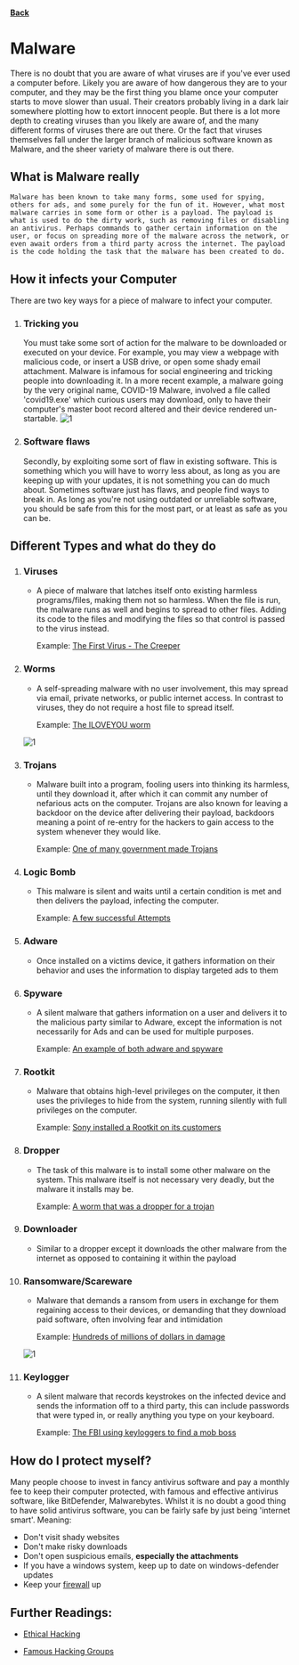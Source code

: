 #### [Back](./README.md)

# Malware
There is no doubt that you are aware of what viruses are if you've ever used a computer before. Likely you are aware of how dangerous they are to your computer, and they may be the first thing you blame once your computer starts to move slower than usual. Their creators probably living in a dark lair somewhere plotting how to extort innocent people. But there is a lot more depth to creating viruses than you likely are aware of, and the many different forms of viruses there are out there. Or the fact that viruses themselves fall under the larger branch of malicious software known as Malware, and the sheer variety of malware there is out there.

## What is Malware really
    Malware has been known to take many forms, some used for spying, others for ads, and some purely for the fun of it. However, what most malware carries in some form or other is a payload. The payload is what is used to do the dirty work, such as removing files or disabling an antivirus. Perhaps commands to gather certain information on the user, or focus on spreading more of the malware across the network, or even await orders from a third party across the internet. The payload is the code holding the task that the malware has been created to do. 

## How it infects your Computer
There are two key ways for a piece of malware to infect your computer.
1. ### Tricking you
    You must take some sort of action for the malware to be downloaded or executed on your device. For example, you may view a webpage with malicious code, or insert a USB drive, or open some shady email attachment. Malware is infamous for social engineering and tricking people into downloading it. In a more recent example, a malware going by the very original name, COVID-19 Malware, involved a file called 'covid19.exe' which curious users may download, only to have their computer's master boot record altered and their device rendered un-startable.
    ![1](./images/coronaimage.png)

1. ### Software flaws
    Secondly, by exploiting some sort of flaw in existing software. This is something which you will have to worry less about, as long as you are keeping up with your updates, it is not something you can do much about. Sometimes software just has flaws, and people find ways to break in. As long as you're not using outdated or unreliable software, you should be safe from this for the most part, or at least as safe as you can be.



## Different Types and what do they do
1. ### Viruses
    * A piece of malware that latches itself onto existing harmless programs/files, making them not so harmless. When the file is run, the malware runs as well and begins to spread to other files. Adding its code to the files and modifying the files so that control is passed to the virus instead.

        Example: [The First Virus - The Creeper](https://en.wikipedia.org/wiki/Creeper_(program))
1. ### Worms
    * A self-spreading malware with no user involvement, this may spread via email, private networks, or public internet access. In contrast to viruses, they do not require a host file to spread itself.
    
        Example: [The ILOVEYOU worm](https://en.wikipedia.org/wiki/ILOVEYOU)

    ![1](./images/iloveyou.gif)

1. ### Trojans
    * Malware built into a program, fooling users into thinking its harmless, until they download it, after which it can commit any number of nefarious acts on the computer. Trojans are also known for leaving a backdoor on the device after delivering their payload, backdoors meaning a point of re-entry for the hackers to gain access to the system whenever they would like.

        Example: [One of many government made Trojans](https://en.wikipedia.org/wiki/FinFisher)

1. ### Logic Bomb
    * This malware is silent and waits until a certain condition is met and then delivers the payload, infecting the computer.

        Example: [A few successful Attempts](https://en.wikipedia.org/wiki/Logic_bomb#Successful_logic_bombs)

1. ### Adware
    * Once installed on a victims device, it gathers information on their behavior and uses the information to display targeted ads to them

1. ### Spyware
    * A silent malware that gathers information on a user and delivers it to the malicious party similar to Adware, except the information is not necessarily for Ads and can be used for multiple purposes.

        Example: [An example of both adware and spyware](https://en.wikipedia.org/wiki/Internet_Optimizer)

1. ### Rootkit
    * Malware that obtains high-level privileges on the computer, it then uses the privileges to hide from the system, running silently with full privileges on the computer.

        Example: [Sony installed a Rootkit on its customers](https://en.wikipedia.org/wiki/Sony_BMG_copy_protection_rootkit_scandal)
1. ### Dropper
    * The task of this malware is to install some other malware on the system. This malware itself is not necessary very deadly, but the malware it installs may be.

        Example: [A worm that was a dropper for a trojan](https://en.wikipedia.org/wiki/Stuxnet)
1. ### Downloader
    * Similar to a dropper except it downloads the other malware from the internet as opposed to containing it within the payload
1. ### Ransomware/Scareware
    * Malware that demands a ransom from users in exchange for them regaining access to their devices, or demanding that they download paid software, often involving fear and intimidation 

        Example: [Hundreds of millions of dollars in damage](https://en.wikipedia.org/wiki/WannaCry_ransomware_attack)

    ![1](./images/RTX35YNS-1024x765.jpg)
1. ### Keylogger
    * A silent malware that records keystrokes on the infected device and sends the information off to a third party, this can include passwords that were typed in, or really anything you type on your keyboard.

        Example: [The FBI using keyloggers to find a mob boss](https://en.wikipedia.org/wiki/Keystroke_logging#Cracking)

## How do I protect myself?
Many people choose to invest in fancy antivirus software and pay a monthly fee to keep their computer protected, with famous and effective antivirus software, like BitDefender, Malwarebytes. Whilst it is no doubt a good thing to have solid antivirus software, you can be fairly safe by just being 'internet smart'. Meaning:
* Don't visit shady websites
* Don't make risky downloads
* Don't open suspicious emails, **especially the attachments**
* If you have a windows system, keep up to date on windows-defender updates 
* Keep your [firewall](./firewalls.md) up

## Further Readings:
* [Ethical Hacking](https://www.eccouncil.org/ethical-hacking/)

* [Famous Hacking Groups](https://www.uscybersecurity.net/infamous-hacking-groups/)